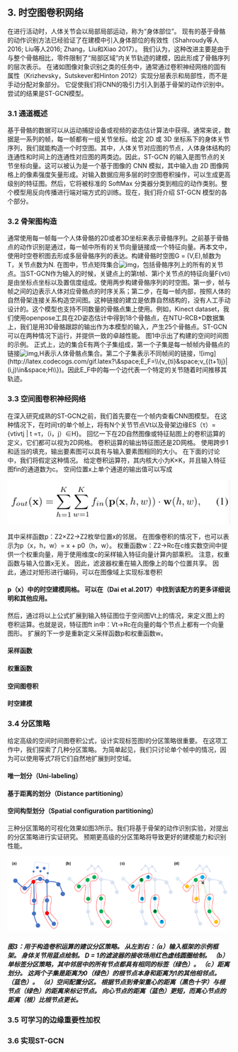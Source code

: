 ## 3. 时空图卷积网络

在进行活动时，人体关节会以局部局部运动，称为“身体部位”。 现有的基于骨骼的动作识别方法已经验证了在建模中引入身体部位的有效性（Shahroudy等人2016; Liu等人2016; Zhang，Liu和Xiao 2017）。
我们认为，这种改进主要是由于与整个骨骼相比，零件限制了“局部区域”内关节轨迹的建模，因此形成了骨骼序列的层次表示。 在诸如图像对象识别之类的任务中，通常通过卷积神经网络的固有属性（Krizhevsky，Sutskever和Hinton 2012）实现分层表示和局部性，而不是手动分配对象部分。 它促使我们将CNN的吸引力引入到基于骨架的动作识别中。 尝试的结果是ST-GCN模型。

### 3.1 通道概述

基于骨骼的数据可以从运动捕捉设备或视频的姿态估计算法中获得。通常来说，数据是一系列的帧，每一帧都有一组关节坐标。给定 2D 或 3D 坐标系下的身体关节序列，我们就能构造一个时空图。其中，人体关节对应图的节点，人体身体结构的连通性和时间上的连通性对应图的两类边。因此，ST-GCN 的输入是图节点的关节坐标向量。这可以被认为是一个基于图像的 CNN 模拟，其中输入由 2D 图像网格上的像素强度矢量形成。对输入数据应用多层的时空图卷积操作，可以生成更高级别的特征图。然后，它将被标准的 SoftMax 分类器分类到相应的动作类别。整个模型用反向传播进行端对端方式的训练。现在，我们将介绍 ST-GCN 模型的各个部分。


 ### 3.2 骨架图构造
通常使用每一帧每一个人体骨骼的2D或者3D坐标来表示骨骼序列。之前基于骨骼点的动作识别是通过，每一帧中所有的关节向量链接成一个特征向量。再本文中，使用时空卷积图去形成多层骨骼序列的表达。构建骨骼时空图G = (V,E),帧数为T，关节点数为N.
在图中，节点矩阵集合![img](http://latex.codecogs.com/gif.latex?\&space;V=\\{v_{ti}|t=1,...,T,i=1,...N\\})，包括骨骼序列上的所有的关节点。当ST-GCN作为输入的时候，关键点上的第t帧、第i个关节点的特征向量F(vti)是由坐标点坐标以及置信度组成。使用两步构建骨骼序列的时空图。第一步，帧与帧之间的边表示人体对应骨骼点的时序关系；第二步，在每一帧内部，按照人体的自然骨架连接关系构造空间图。这种链接的建立是依靠自然结构的，没有人工手动设计的。这个模型也支持不同数量的骨骼点集上使用。例如，Kinect dataset，我们使用openpose工具在2D姿态估计中得到18个骨骼点，在NTU-RCB+D数据集上，我们是用3D骨骼跟踪的输出作为本模型的输入，产生25个骨骼点。ST-GCN可以在两种情况下运行，并提供一致的卓越性能。 图1中示出了构建的空间时间图的示例。
正式上，边的集合E有两个子集组成，第一个子集是每一帧帧内骨骼点的链接![img](http://latex.codecogs.com/gif.latex?\&space;E_s=\\{v_ti&space;v_tj|(i,j)\in&space;H\\}),H表示人体骨骼点集合。第二个子集表示不同帧间的链接，![img](http://latex.codecogs.com/gif.latex?\&space;E_F=\\{v_{ti}&space;v_{(t+1)j}|(i,j)\in&space;H\\})。因此E_F中的每一个边代表一个特定的关节随着时间推移其轨迹。

### 3.3 空间图卷积神经网络
在深入研究成熟的ST-GCN之前，我们首先要在一个帧内查看CNN图模型。 在这种情况下，在时间τ的单个帧上，将有N个关节节点Vt以及骨架边缘ES（τ）= {vtivtj | t =τ，（i，j）∈H}。 回忆一下在2D自然图像或特征贴图上的卷积运算的定义，它们都可以视为2D网格。 卷积运算的输出特征图还是2D网格。 使用跨步1和适当的填充，输出要素图可以具有与输入要素图相同的大小。 在下面的讨论中，我们将假定这种情况。 给定卷积运算符，其内核大小为K×K，并且输入特征图fin的通道数为c。 空间位置x上单个通道的输出值可以写成

![img](公式1.png)

其中采样函数p：Z2×Z2→Z2枚举位置x的邻居。 在图像卷积的情况下，也可以表示为p（x，h，w）= x + p0（h，w）。 权重函数w：Z2→Rc在c维实数空间中提供一个权重向量，用于使用维度c的采样输入特征向量计算内部乘积。 注意，权重函数与输入位置x无关。 因此，滤波器权重在输入图像上的每个位置共享。 因此，通过对矩形进行编码，可以在图像域上实现标准卷积
 #### p（x）中的时空建模网格。 可以在（Dai et al.2017）中找到该配方的更多详细说明和其他应用。
然后，通过将以上公式扩展到输入特征图位于空间图Vt上的情况，来定义图上的卷积运算。也就是说，特征图ft in中：Vt→Rc在向量的每个节点上都有一个向量 图形。 扩展的下一步是重新定义采样函数p和权重函数w。

#### 采样函数



#### 权重函数

#### 空间图卷积

#### 时空建模

### 3.4 分区策略

给定高级的空间时间图卷积公式，设计实现标签图l的分区策略很重要。 在这项工作中，我们探索了几种分区策略。 为简单起见，我们只讨论单个帧中的情况，因为可以使用等式7将它们自然地扩展到时空域。

#### 唯一划分（Uni-labeling）

#### 基于距离的划分（Distance partitioning）


#### 空间构型划分（Spatial configuration partitioning）



三种分区策略的可视化效果如图3所示。我们将基于骨架的动作识别实验，对提出的分区策略进行实证研究。 预期更高级的分区策略将导致更好的建模能力和识别性能。

![img](图3.png)

##### 图3：用于构造卷积运算的建议分区策略。 从左到右：（a）输入框架的示例框架。 身体关节用蓝点绘制。  D = 1的滤波器的接收场用红色虚线圆圈绘制。  （b）单标签分区策略，其中邻居中的所有节点都具有相同的标签（绿色）。  （c）距离划分。 这两个子集是距离为0（绿色）的根节点本身和距离为1的其他相邻点。（蓝色）。  （d）空间配置分区。 根据节点到骨架重心的距离（黑色十字）与根节点（绿色）的距离来标记节点。 向心节点的距离（蓝色）更短，而离心节点的距离（根）比根节点更长。



### 3.5 可学习的边缘重要性加权

### 3.6 实现ST-GCN
